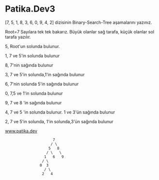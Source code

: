 # Patika.Dev3


[7, 5, 1, 8, 3, 6, 0, 9, 4, 2] dizisinin Binary-Search-Tree aşamalarını yazınız.


Root=7
Sayılara tek tek bakarız. Büyük olanlar sağ tarafa, küçük olanlar sol tarafa yazılır.

5, Root'un solunda bulunur.

1, 7 ve 5'in solunda bulunur

8, 7'nin sağında bulunur

3, 7 ve 5'in solunda,1'in sağında bulunur

6, 7'nin solunda 5'in sağında bulunur

0, 7,5 ve 1'in solunda bulunur 

9, 7 ve 8 'in sağında bulunur

4, 7 ve 5 'in solunda bulunur. 1 ve 3'ün sağında bulunur

2, 7 ve 5'in solunda, 1'in solunda,3'ün sağında bulunur

www.patika.dev

                          7
                         / \
                        5   8
                       / \   \
                      1   6   9
                     / \
                    0  3
                      / \
                     2   4
                     
                     
                      
